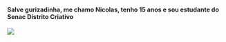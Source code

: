 <h4>Salve gurizadinha, me chamo Nicolas, tenho 15 anos e sou estudante do Senac Distrito Criativo</h4>
<img src ="./messi.gif">
